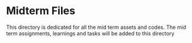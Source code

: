 # Midterm Files

This directory is dedicated for all the mid term assets and codes. The mid term assignments, learnings and tasks will be added to this directory
